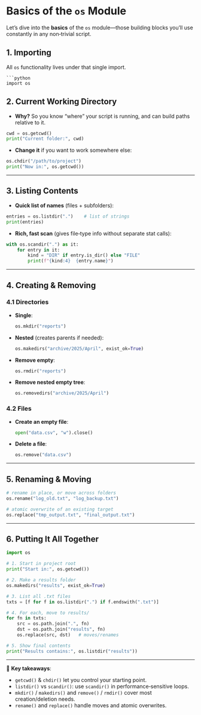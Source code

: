 # Basics of the `os` Module

Let’s dive into the **basics** of the `os` module—those building blocks you’ll use constantly in any non‑trivial script.

## 1. Importing


All `os` functionality lives under that single import.
```
```python
import os
```

## 2. Current Working Directory

- **Why?** So you know “where” your script is running, and can build paths relative to it.

```python
cwd = os.getcwd()
print("Current folder:", cwd)
```

- **Change it** if you want to work somewhere else:

```python
os.chdir("/path/to/project")
print("Now in:", os.getcwd())
```

---

## 3. Listing Contents

- **Quick list of names** (files + subfolders):

```python
entries = os.listdir(".")    # list of strings
print(entries)
```

- **Rich, fast scan** (gives file‑type info without separate stat calls):

```python
with os.scandir(".") as it:
    for entry in it:
        kind = "DIR" if entry.is_dir() else "FILE"
        print(f"{kind:4}  {entry.name}")
```

---

## 4. Creating & Removing

### 4.1 Directories

- **Single**:

  ```python
  os.mkdir("reports")
  ```

- **Nested** (creates parents if needed):

  ```python
  os.makedirs("archive/2025/April", exist_ok=True)
  ```

- **Remove empty**:

  ```python
  os.rmdir("reports")
  ```

- **Remove nested empty tree**:

  ```python
  os.removedirs("archive/2025/April")
  ```

### 4.2 Files

- **Create an empty file**:

  ```python
  open("data.csv", "w").close()
  ```

- **Delete a file**:

  ```python
  os.remove("data.csv")
  ```

---

## 5. Renaming & Moving

```python
# rename in place, or move across folders
os.rename("log_old.txt", "log_backup.txt")

# atomic overwrite of an existing target
os.replace("tmp_output.txt", "final_output.txt")
```

---

## 6. Putting It All Together

```python
import os

# 1. Start in project root
print("Start in:", os.getcwd())

# 2. Make a results folder
os.makedirs("results", exist_ok=True)

# 3. List all .txt files
txts = [f for f in os.listdir(".") if f.endswith(".txt")]

# 4. For each, move to results/
for fn in txts:
    src = os.path.join(".", fn)
    dst = os.path.join("results", fn)
    os.replace(src, dst)   # moves/renames

# 5. Show final contents
print("Results contains:", os.listdir("results"))
```

---

🔑 **Key takeaways**:

- `getcwd()` & `chdir()` let you control your starting point.  
- `listdir()` vs `scandir()`: use `scandir()` in performance‑sensitive loops.  
- `mkdir()` / `makedirs()` and `remove()` / `rmdir()` cover most creation/deletion needs.  
- `rename()` and `replace()` handle moves and atomic overwrites.  

